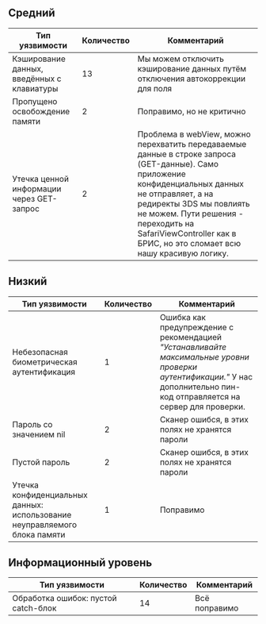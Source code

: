 ## Средний
| Тип уязвимости | Количество |Комментарий |
|--|--|--
| Кэширование данных, введённых с клавиатуры | 13 | Мы можем отключить кэширование данных путём отключения автокоррекции для поля
| Пропущено освобождение памяти | 2| Поправимо, но не критично
| Утечка ценной информации через GET-запрос | 2 | Проблема в webView, можно перехватить передаваемые данные в строке запроса (GET-данные). Само приложение конфиденциальных данных не отправляет, а на редиректы 3DS мы повлиять не можем. Пути решения - переходить на SafariViewController как в БРИС, но это сломает всю нашу красивую логику.

## Низкий
| Тип уязвимости | Количество |Комментарий |
|--|--|--
| Небезопасная биометрическая аутентификация | 1 | Ошибка как предупреждение с рекомендацией *"Устанавливайте максимальные уровни проверки аутентификации."* У нас дополнительно пин-код отправляется на сервер для проверки.
| Пароль со значением nil | 2 | Сканер ошибся, в этих полях не хранятся пароли
| Пустой пароль | 2 | Сканер ошибся, в этих полях не хранятся пароли
|Утечка конфиденциальных данных: использование неуправляемого блока памяти| 1 | Поправимо

## Информационный уровень
| Тип уязвимости | Количество |Комментарий |
|--|--|--
| Обработка ошибок: пустой catch-блок | 14 | Всё поправимо

<!--stackedit_data:
eyJoaXN0b3J5IjpbLTQzNzgyOTI0MF19
-->